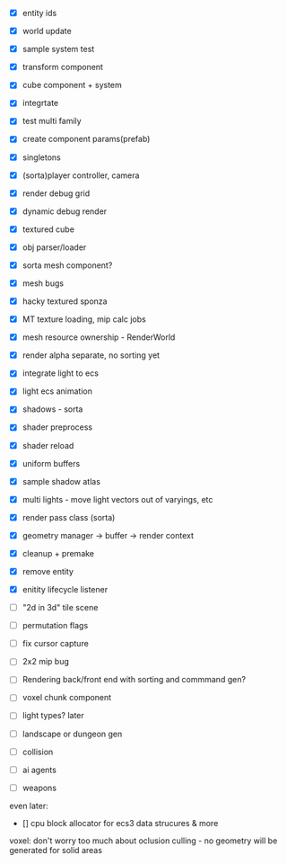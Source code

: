 - [x] entity ids
- [x] world update
- [x] sample system test
- [x] transform component
- [x] cube component + system
- [x] integrtate
- [x] test multi family
- [x] create component params(prefab)
- [x] singletons
- [x] (sorta)player controller, camera
- [x] render debug grid
- [x] dynamic debug render
- [x] textured cube
- [x] obj parser/loader
- [x] sorta mesh component?
- [x] mesh bugs
- [x] hacky textured sponza
- [x] MT texture loading, mip calc jobs
- [x] mesh resource ownership - RenderWorld
- [x] render alpha separate, no sorting yet
- [x] integrate light to ecs
- [x] light ecs animation
- [x] shadows - sorta
- [x] shader preprocess
- [x] shader reload
- [x] uniform buffers
- [x] sample shadow atlas
- [x] multi lights - move light vectors out of  varyings, etc
- [x] render pass class (sorta)
- [x] geometry manager -> buffer -> render context
- [x] cleanup + premake
- [x] remove entity
- [x] enitity lifecycle listener

- [ ] "2d in 3d" tile scene
- [ ] permutation flags
- [ ] fix cursor capture
- [ ] 2x2 mip bug
- [ ] Rendering back/front end with sorting and commmand gen?
- [ ] voxel chunk component
- [ ] light types?
later
- [ ] landscape or dungeon gen
- [ ] collision
- [ ] ai agents
- [ ] weapons


even later:
- [] cpu block allocator for ecs3 data strucures & more

voxel:
    don't worry too much about oclusion culling - no geometry will be generated for solid areas